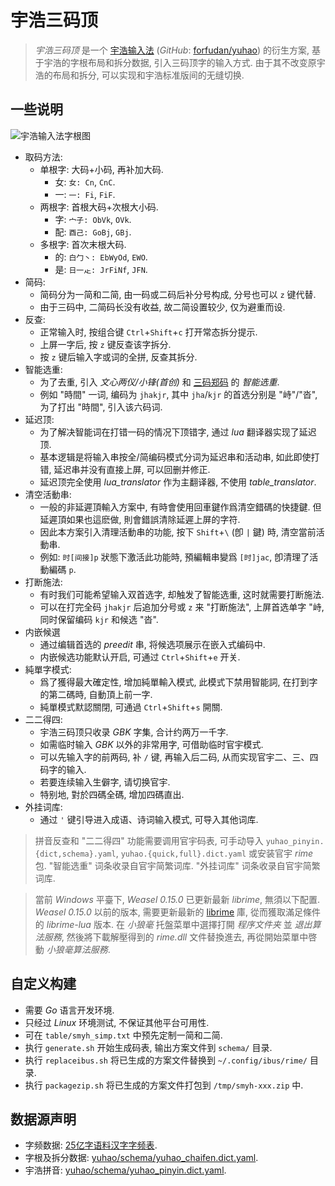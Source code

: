 # 宇浩三码顶

> *宇浩三码顶* 是一个 [宇浩输入法](https://zhuyuhao.com/yuhao) (*GitHub*: [forfudan/yuhao](https://github.com/forfudan/yuhao)) 的衍生方案,
    基于宇浩的字根布局和拆分数据, 引入三码顶字的输入方式.
    由于其不改变原宇浩的布局和拆分, 可以实现和宇浩标准版间的无缝切换.

## 一些说明

![宇浩输入法字根图](https://zhuyuhao.com/yuhao/image/宇浩输入法宋体字根图v2.0.0.png)

- 取码方法:
    - 单根字: 大码+小码, 再补加大码.
        - 女: `女: Cn`, `CnC`.
        - 一: `一: Fi`, `FiF`.
    - 两根字: 首根大码+次根大小码.
        - 字: `宀子: ObVk`, `OVk`.
        - 配: `酉己: GoBj`, `GBj`.
    - 多根字: 首次末根大码.
        - 的: `白勹丶: EbWyOd`, `EWO`.
        - 是: `日一龰: JrFiNf`, `JFN`.
- 简码:
    - 简码分为一简和二简, 由一码或二码后补分号构成, 分号也可以 `z` 键代替.
    - 由于三码中, 二简码长没有收益, 故二简设置较少, 仅为避重而设.
- 反查:
    - 正常输入时, 按组合键 `Ctrl`+`Shift`+`c` 打开常态拆分提示.
    - 上屏一字后, 按 `z` 键反查该字拆分.
    - 按 `z` 键后输入字或词的全拼, 反查其拆分.
- 智能选重:
    - 为了去重, 引入 *文心两仪/小锋(首创)* 和 [三码郑码](http://zhengma.plus) 的 *智能选重*.
    - 例如 "時間" 一词, 编码为 `jhakjr`, 其中 `jha`/`kjr` 的首选分别是 "峙"/"沓", 为了打出 "時間", 引入该六码词.
- 延迟顶:
    - 为了解决智能词在打错一码的情况下顶错字, 通过 *lua* 翻译器实现了延迟顶.
    - 基本逻辑是将输入串按全/简编码模式分词为延迟串和活动串, 如此即使打错, 延迟串并没有直接上屏, 可以回删并修正.
    - 延迟顶完全使用 *lua_translator* 作为主翻译器, 不使用 *table_translator*.
- 清空活動串:
    - 一般的非延遲頂輸入方案中, 有時會使用回車鍵作爲清空錯碼的快捷鍵. 但延遲頂如果也這麽做, 則會錯誤清除延遲上屏的字符.
    - 因此本方案引入清理活動串的功能, 按下 `Shift`+`\` (卽 `|` 鍵) 時, 清空當前活動串.
    - 例如: `时[间接]p` 狀態下激活此功能時, 預編輯串變爲 `[时]jac`, 卽清理了活動編碼 `p`.
- 打断施法:
    - 有时我们可能希望输入双首选字, 却触发了智能选重, 这时就需要打断施法.
    - 可以在打完全码 `jhakjr` 后追加分号或 `z` 来 "打断施法", 上屏首选单字 "峙, 同时保留编码 `kjr` 和候选 "沓".
- 内嵌候選
    - 通过编辑首选的 *preedit* 串, 将候选项展示在嵌入式编码中.
    - 内嵌候选功能默认开启, 可通过 `Ctrl`+`Shift`+`e` 开关.
- 純單字模式:
    - 爲了獲得最大確定性, 增加純單輸入模式, 此模式下禁用智能詞, 在打到字的第二碼時, 自動頂上前一字.
    - 純單模式默認關閉, 可通過 `Ctrl`+`Shift`+`s` 開關.
- 二二得四:
    - 宇浩三码顶只收录 *GBK* 字集, 合计约两万一千字.
    - 如需临时输入 *GBK* 以外的非常用字, 可借助临时官宇模式.
    - 可以先输入字的前两码, 补 `/` 键, 再输入后二码, 从而实现官宇二、三、四码字的输入.
    - 若要连续输入生僻字, 请切换官宇.
    - 特别地, 對於四碼全碼, 增加四碼直出.
- 外挂词库:
    - 通过 `'` 键引导进入成语、诗词输入模式, 可导入其他词库.

> 拼音反查和 "二二得四" 功能需要调用官宇码表,
    可手动导入 `yuhao_pinyin.{dict,schema}.yaml`, `yuhao.{quick,full}.dict.yaml` 或安装官宇 *rime* 包.
    "智能选重" 词条收录自官宇简繁词库.
    "外挂词库" 词条收录自官宇简繁词库.

> 當前 *Windows* 平臺下, *Weasel 0.15.0* 已更新最新 *librime*, 無須以下配置.
    *Weasel 0.15.0* 以前的版本, 需要更新最新的 [librime](https://github.com/rime/librime/releases) 庫,
    從而獲取滿足條件的 *librime-lua* 版本.
    在 *小狼毫* 托盤菜單中選擇打開 *程序文件夹* 並 *退出算法服務*,
    然後將下載解壓得到的 *rime.dll* 文件替換進去,
    再從開始菜單中啓動 *小狼毫算法服務*.

## 自定义构建

- 需要 *Go* 语言开发环境.
- 只经过 *Linux* 环境测试, 不保证其他平台可用性.
- 可在 `table/smyh_simp.txt` 中预先定制一简和二简.
- 执行 `generate.sh` 开始生成码表, 输出方案文件到 `schema/` 目录.
- 执行 `replaceibus.sh` 将已生成的方案文件替换到 `~/.config/ibus/rime/` 目录.
- 执行 `packagezip.sh` 将已生成的方案文件打包到 `/tmp/smyh-xxx.zip` 中.

## 数据源声明

- 字频数据: [25亿字语料汉字字频表](https://faculty.blcu.edu.cn/xinghb/zh_CN/article/167473/content/1437.htm).
- 字根及拆分数据: [yuhao/schema/yuhao_chaifen.dict.yaml](https://github.com/forFudan/yuhao/blob/main/schema/yuhao_chaifen.dict.yaml).
- 宇浩拼音: [yuhao/schema/yuhao_pinyin.dict.yaml](https://github.com/forFudan/yuhao/blob/main/schema/yuhao_pinyin.dict.yaml).
